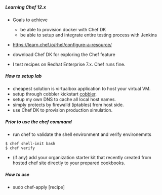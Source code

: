 ##### Learning Chef 12.x

* Goals to achieve
  * be able to provision docker with Chef DK
  * be able to setup and integrate entire testing process with Jenkins

* https://learn.chef.io/rhel/configure-a-resource/
* download Chef DK for exploring the Chef feature
* I test recipes on Redhat Enterprise 7.x. Chef runs fine.

##### How to setup lab

* cheapest solution is virtualbox application to host your virtual VM.
* setup through cobbler kickstart [cobbler](http://www.cobblerd.org/).
* setup my own DNS to cache all local host names.
* simply protects by firewalld (iptables) from host side.
* use Chef DK to provision production simulation.

##### Prior to use the chef command
* run chef to validate the shell environment and verify environemnts
```
$ chef shell-init bash
$ chef verify
```
* (if any) add your organization starter kit that recently created 
  from hosted chef site directly to your prepared cookbooks.

##### How to use
* sudo chef-apply [recipe]
